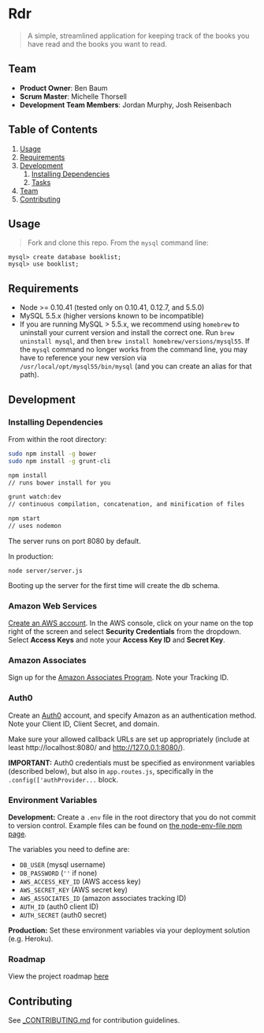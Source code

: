 # Rdr 
> A simple, streamlined application for keeping track of the books you have read and the books you want to read.

## Team

  - __Product Owner__: Ben Baum
  - __Scrum Master__: Michelle Thorsell 
  - __Development Team Members__: Jordan Murphy, Josh Reisenbach

## Table of Contents

1. [Usage](#Usage)
1. [Requirements](#requirements)
1. [Development](#development)
    1. [Installing Dependencies](#installing-dependencies)
    1. [Tasks](#tasks)
1. [Team](#team)
1. [Contributing](#contributing)

## Usage

> Fork and clone this repo. From the `mysql` command line: 
> 
```
mysql> create database booklist;
mysql> use booklist;
```

## Requirements

- Node >= 0.10.41 (tested only on 0.10.41, 0.12.7, and 5.5.0) 
- MySQL 5.5.x (higher versions known to be incompatible)
 - If you are running MySQL > 5.5.x, we recommend using `homebrew` to uninstall your current version and install the correct one. Run `brew uninstall mysql`, and then `brew install homebrew/versions/mysql55`. If the `mysql` command no longer works from the command line, you may have to reference your new version via `/usr/local/opt/mysql55/bin/mysql` (and you can create an alias for that path). 


## Development


### Installing Dependencies

From within the root directory:

```sh
sudo npm install -g bower
sudo npm install -g grunt-cli

npm install 
// runs bower install for you

grunt watch:dev 
// continuous compilation, concatenation, and minification of files

npm start 
// uses nodemon
```
The server runs on port 8080 by default.

In production: 

```
node server/server.js 
```

Booting up the server for the first time will create the db schema. 

### Amazon Web Services
[Create an AWS account](https://aws.amazon.com/). In the AWS console, click on your name on the top right of the screen and select **Security Credentials** from the dropdown. Select **Access Keys** and note your **Access Key ID** and **Secret Key**.

### Amazon Associates
Sign up for the [Amazon Associates Program](https://affiliate-program.amazon.com/). Note your Tracking ID.

### Auth0
Create an [Auth0](https://auth0.com/) account, and specify Amazon as an authentication method. Note your Client ID, Client Secret, and domain. 

Make sure your allowed callback URLs are set up appropriately (include at least http://localhost:8080/ and http://127.0.0.1:8080/).

**IMPORTANT:** Auth0 credentials must be specified as environment variables (described below), but also in `app.routes.js`, specifically in the `.config(['authProvider...` block.

### Environment Variables

**Development:**
Create a `.env` file in the root directory that you do not commit to version control. Example files can be found on [the node-env-file npm page](https://www.npmjs.com/package/node-env-file).

The variables you need to define are: 

- `DB_USER` (mysql username)
- `DB_PASSWORD` (`''` if none)
- `AWS_ACCESS_KEY_ID` (AWS access key)
- `AWS_SECRET_KEY` (AWS secret key)
- `AWS_ASSOCIATES_ID` (amazon associates tracking ID)
- `AUTH_ID` (auth0 client ID)
- `AUTH_SECRET` (auth0 secret)

**Production:**
Set these environment variables via your deployment solution (e.g. Heroku).

### Roadmap

View the project roadmap [here](https://github.com/hrr12T-Rex/greenfield/issues)


## Contributing

See [_CONTRIBUTING.md](https://github.com/hrr12T-Rex/greenfield/blob/master/_CONTRIBUTING.md) for contribution guidelines.
